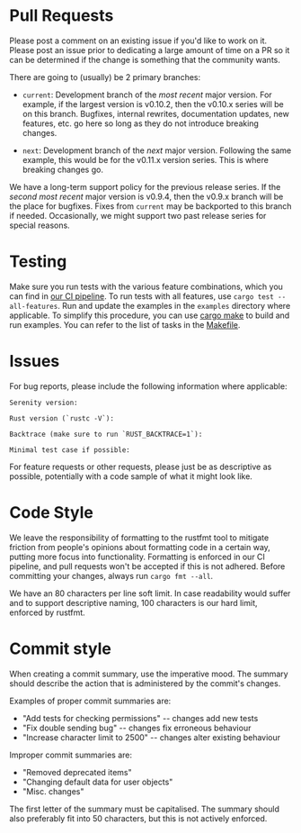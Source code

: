 # Pull Requests

Please post a comment on an existing issue if you'd like to work on it. Please
post an issue prior to dedicating a large amount of time on a PR so it can be
determined if the change is something that the community wants.

There are going to (usually) be 2 primary branches:

- `current`: Development branch of the _most recent_ major version. For example,
if the largest version is v0.10.2, then the v0.10.x series will be on this branch.
Bugfixes, internal rewrites, documentation updates, new features, etc. go here
so long as they do not introduce breaking changes.

- `next`: Development branch of the _next_ major version. Following the same
example, this would be for the v0.11.x version series. This is where breaking
changes go.

We have a long-term support policy for the previous release series. If the _second
most recent_ major version is v0.9.4, then the v0.9.x branch will be the place
for bugfixes. Fixes from `current` may be backported to this branch if needed.
Occasionally, we might support two past release series for special reasons.

# Testing

Make sure you run tests with the various feature combinations, which you can
find in [our CI pipeline][test_ci]. To run tests with all features, use
`cargo test --all-features`. Run and update the examples in the `examples`
directory where applicable. To simplify this procedure, you can use [cargo make][make]
to build and run examples. You can refer to the list of tasks in the [Makefile](Makefile.toml).

# Issues

For bug reports, please include the following information where applicable:

```
Serenity version:

Rust version (`rustc -V`):

Backtrace (make sure to run `RUST_BACKTRACE=1`):

Minimal test case if possible:
```

For feature requests or other requests, please just be as descriptive as
possible, potentially with a code sample of what it might look like.

# Code Style

We leave the responsibility of formatting to the rustfmt tool to mitigate
friction from people's opinions about formatting code in a certain way,
putting more focus into functionality. Formatting is enforced in our CI pipeline,
and pull requests won't be accepted if this is not adhered. Before
committing your changes, always run `cargo fmt --all`.

We have an 80 characters per line soft limit. In case readability would suffer
and to support descriptive naming, 100 characters is our hard limit, enforced
by rustfmt.

# Commit style

When creating a commit summary, use the imperative mood. The summary
should describe the action that is administered by the commit's changes.

Examples of proper commit summaries are:

- "Add tests for checking permissions" -- changes add new tests
- "Fix double sending bug" -- changes fix erroneous behaviour
- "Increase character limit to 2500" -- changes alter existing behaviour

Improper commit summaries are:

- "Removed deprecated items"
- "Changing default data for user objects"
- "Misc. changes"

The first letter of the summary must be capitalised. The summary should also
preferably fit into 50 characters, but this is not actively enforced.

[test_ci]: .github/workflows/ci.yml
[make]: https://github.com/sagiegurari/cargo-make
